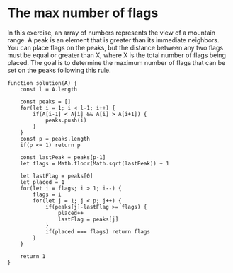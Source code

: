 # The max number of flags

In this exercise, an array of numbers represents the view of a mountain range.
A peak is an element that is greater than its immediate neighbors.
You can place flags on the peaks, but the distance between any two flags must be equal or greater than X,  where X is the total number of flags being placed.
The goal is to determine the maximum number of flags that can be set on the peaks following this rule.

```
function solution(A) {
    const l = A.length

    const peaks = []
    for(let i = 1; i < l-1; i++) {
        if(A[i-1] < A[i] && A[i] > A[i+1]) {
            peaks.push(i)
        }
    }
    const p = peaks.length
    if(p <= 1) return p

    const lastPeak = peaks[p-1]
    let flags = Math.floor(Math.sqrt(lastPeak)) + 1

    let lastFlag = peaks[0]
    let placed = 1
    for(let i = flags; i > 1; i--) {
        flags = i
        for(let j = 1; j < p; j++) {
            if(peaks[j]-lastFlag >= flags) {
                placed++
                lastFlag = peaks[j]
            } 
            if(placed === flags) return flags
        }
    }

    return 1
}
```
